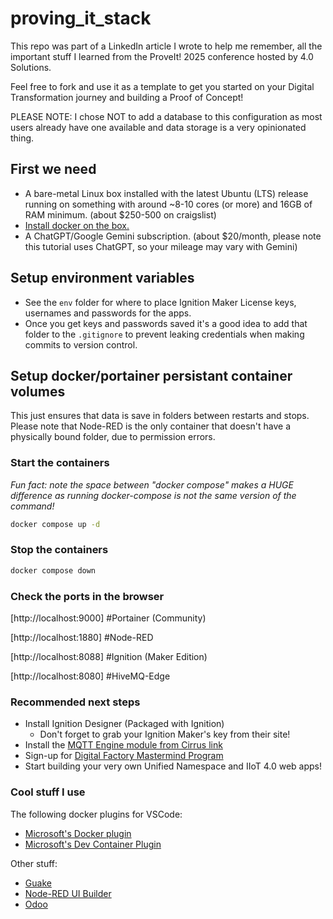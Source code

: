 # proving_it_stack

This repo was part of a LinkedIn article I wrote to help me remember, all the important stuff I learned from the ProveIt! 2025 conference hosted by 4.0 Solutions.

Feel free to fork and use it as a template to get you started on your Digital Transformation journey and building a Proof of Concept!

PLEASE NOTE: I chose NOT to add a database to this configuration as most users already have one available and data storage is a very opinionated thing.

## First we need

- A bare-metal Linux box installed with the latest Ubuntu (LTS) release running on something with around ~8-10 cores (or more) and 16GB of RAM minimum. (about $250-500 on craigslist)
- [Install docker on the box.](https://docs.docker.com/desktop/setup/install/linux/)
- A ChatGPT/Google Gemini subscription. (about $20/month, please note this tutorial uses ChatGPT, so your mileage may vary with Gemini)

## Setup environment variables

- See the `env` folder for where to place Ignition Maker License keys, usernames and passwords for the apps.
- Once you get keys and passwords saved it's a good idea to add that folder to the `.gitignore` to prevent leaking credentials when making commits to version control.

## Setup docker/portainer persistant container volumes

This just ensures that data is save in folders between restarts and stops. Please note that Node-RED is the only container that doesn't have a physically bound folder, due to permission errors.

### Start the containers

*Fun fact: note the space between "docker compose" makes a HUGE difference as running docker-compose is not the same version of the command!*

```bash
docker compose up -d
```

### Stop the containers

```bash
docker compose down
```

### Check the ports in the browser

[http://localhost:9000] #Portainer (Community)

[http://localhost:1880] #Node-RED

[http://localhost:8088] #Ignition (Maker Edition)

[http://localhost:8080] #HiveMQ-Edge

### Recommended next steps

- Install Ignition Designer (Packaged with Ignition)
  - Don't forget to grab your Ignition Maker's key from their site!
- Install the [MQTT Engine module from Cirrus link](https://inductiveautomation.com/downloads/third-party-modules/8.1.45)
- Sign-up for [Digital Factory Mastermind Program](https://www.iiot.university/digital-mastermind)
- Start building your very own Unified Namespace and IIoT 4.0 web apps!

### Cool stuff I use

The following docker plugins for VSCode:

- [Microsoft's Docker plugin](https://marketplace.visualstudio.com/items?itemName=ms-azuretools.vscode-docker)
- [Microsoft's Dev Container Plugin](https://marketplace.visualstudio.com/items?itemName=ms-vscode-remote.remote-containers)

Other stuff:

- [Guake](https://github.com/Guake/guake)
- [Node-RED UI Builder](https://github.com/TotallyInformation/node-red-contrib-uibuilder)
- [Odoo](https://github.com/odoo/odoo)
  